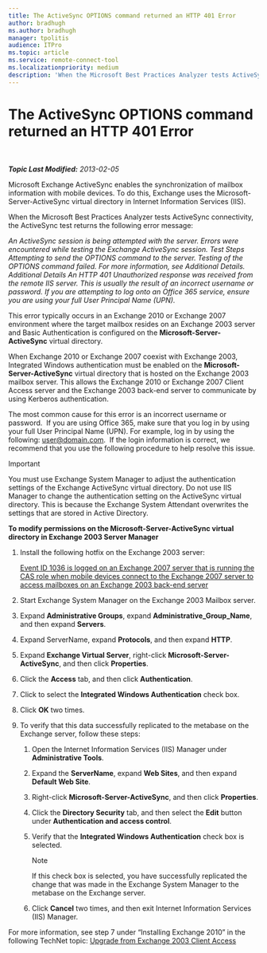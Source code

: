 ```yaml
---
title: The ActiveSync OPTIONS command returned an HTTP 401 Error
author: bradhugh
ms.author: bradhugh
manager: tpolitis
audience: ITPro 
ms.topic: article 
ms.service: remote-connect-tool
ms.localizationpriority: medium
description: 'When the Microsoft Best Practices Analyzer tests ActiveSync connectivity, the ActiveSync test returns the following error message: Errors were encountered while testing the Exchange ActiveSync session.'
---
```



# The ActiveSync OPTIONS command returned an HTTP 401 Error

</div>

<div id="mainSection">

<div id="mainBody">

<span> </span>

_**Topic Last Modified:** 2013-02-05_

Microsoft Exchange ActiveSync enables the synchronization of mailbox information with mobile devices. To do this, Exchange uses the Microsoft-Server-ActiveSync virtual directory in Internet Information Services (IIS).

When the Microsoft Best Practices Analyzer tests ActiveSync connectivity, the ActiveSync test returns the following error message:

   *An ActiveSync session is being attempted with the server.
   Errors were encountered while testing the Exchange ActiveSync session.
   Test Steps
   Attempting to send the OPTIONS command to the server.
   Testing of the OPTIONS command failed. For more information, see Additional Details.
   Additional Details
   An HTTP 401 Unauthorized response was received from the remote IIS server. This is usually the result of an incorrect username or password. If you are attempting to log onto an Office 365 service, ensure you are using your full User Principal Name (UPN).*

This error typically occurs in an Exchange 2010 or Exchange 2007 environment where the target mailbox resides on an Exchange 2003 server and Basic Authentication is configured on the **Microsoft-Server-ActiveSync** virtual directory.

When Exchange 2010 or Exchange 2007 coexist with Exchange 2003, Integrated Windows authentication must be enabled on the **Microsoft-Server-ActiveSync** virtual directory that is hosted on the Exchange 2003 mailbox server. This allows the Exchange 2010 or Exchange 2007 Client Access server and the Exchange 2003 back-end server to communicate by using Kerberos authentication.

The most common cause for this error is an incorrect username or password.  If you are using Office 365, make sure that you log in by using your full User Principal Name (UPN). For example, log in by using the following: user@domain.com.  If the login information is correct, we recommend that you use the following procedure to help resolve this issue.

<div class="alert">


> [!IMPORTANT]
> You must use Exchange System Manager to adjust the authentication settings of the Exchange ActiveSync virtual directory. Do not use IIS Manager to change the authentication setting on the ActiveSync virtual directory. This is because the Exchange System Attendant overwrites the settings that are stored in Active Directory.


</div>

**To modify permissions on the Microsoft-Server-ActiveSync virtual directory in Exchange 2003 Server Manager**

1.  Install the following hotfix on the Exchange 2003 server:  
      
    [Event ID 1036 is logged on an Exchange 2007 server that is running the CAS role when mobile devices connect to the Exchange 2007 server to access mailboxes on an Exchange 2003 back-end server](https://go.microsoft.com/fwlink/p/?linkid=3052%26kbid=937031)

2.  Start Exchange System Manager on the Exchange 2003 Mailbox server.

3.  Expand **Administrative Groups**, expand **Administrative\_Group\_Name**, and then expand **Servers**.

4.  Expand ServerName, expand **Protocols**, and then expand **HTTP**.

5.  Expand **Exchange Virtual Server**, right-click **Microsoft-Server-ActiveSync**, and then click **Properties**.

6.  Click the **Access** tab, and then click **Authentication**.

7.  Click to select the **Integrated Windows Authentication** check box.

8.  Click **OK** two times.

9.  To verify that this data successfully replicated to the metabase on the Exchange server, follow these steps:
    
    1.  Open the Internet Information Services (IIS) Manager under **Administrative Tools**.
    
    2.  Expand the **ServerName**, expand **Web Sites**, and then expand **Default Web Site**.
    
    3.  Right-click **Microsoft-Server-ActiveSync**, and then click **Properties**.
    
    4.  Click the **Directory Security** tab, and then select the **Edit** button under **Authentication and access control**.
    
    5.  Verify that the **Integrated Windows Authentication** check box is selected.
        
        <div class="alert">
        

        > [!NOTE]
        > If this check box is selected, you have successfully replicated the change that was made in the Exchange System Manager to the metabase on the Exchange server.

        
        </div>
    
    6.  Click **Cancel** two times, and then exit Internet Information Services (IIS) Manager.

For more information, see step 7 under “Installing Exchange 2010” in the following TechNet topic: [Upgrade from Exchange 2003 Client Access](https://go.microsoft.com/fwlink/p/?linkid=280550)

</div>

<span> </span>

</div>

</div>

</div>

